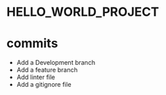 # HELLO_WORLD_PROJECT
# commits
- Add a Development branch
- Add a feature branch
- Add linter file
- Add a gitignore file
